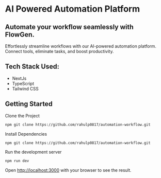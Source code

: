 # AI Powered Automation Platform


## Automate your workflow seamlessly with FlowGen.
Effortlessly streamline workflows with our AI-powered automation platform. Connect tools, eliminate tasks, and boost productivity.

## Tech Stack Used:

- NextJs
- TypeScript
- Tailwind CSS

## Getting Started

Clone the Project

```bash
npm git clone https://github.com/rahulp0817/automation-workflow.git
```

Install Dependencies

```bash
npm git clone https://github.com/rahulp0817/automation-workflow.git

```

Run the development server

```bash
npm run dev
```

Open [http://localhost:3000](http://localhost:3000) with your browser to see the result.

